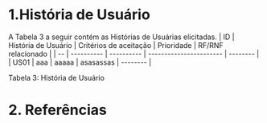 # 1.História de Usuário  

A Tabela 3 a seguir contém as Histórias de Usuárias elicitadas.
| ID |  História de Usuário | Critérios de aceitação | Prioridade | RF/RNF relacionado |
| -- | ---------- | ---------- | ----------------------- | -------- |
| US01  | aaa        | aaaaa      | asasassas            | --------  |

Tabela 3: História de Usuário

# 2. Referências
